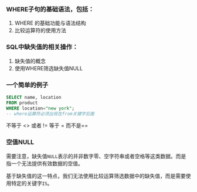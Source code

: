 ### WHERE子句的基础语法，包括：

1. WHERE 的基础功能与语法结构
2. 比较运算符的使用方法

### SQL中缺失值的相关操作：

1.  缺失值的概念
2.  使用WHERE筛选缺失值NULL

### 一个简单的例子
```sql
SELECT name, location
FROM product
WHERE location="new york";
-- where运算符必须出现在from关键字后面
```
不等于 <> 或者 !=
等于 = 而不是==

### 空值NULL
需要注意，缺失值`NULL`表示的并非数字零、空字符串或者空格等这类数据。而是指一个无法提供有效数据的空值。

基于缺失值的这一特点，我们无法使用比较运算筛选数据中的缺失值，而是需要使用特定的关键字`IS`。





<!--stackedit_data:
eyJoaXN0b3J5IjpbLTE3MTEwMTk5MTddfQ==
-->
